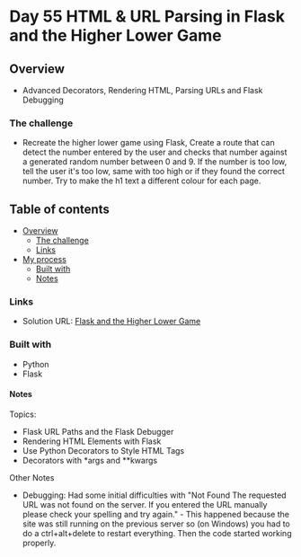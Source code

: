 # Day 55 HTML & URL Parsing in Flask and the Higher Lower Game

## Overview

- Advanced Decorators, Rendering HTML, Parsing URLs and Flask Debugging

### The challenge

- Recreate the higher lower game using Flask, Create a route that can detect the number entered by the user and checks that number against a generated random number between 0 and 9. If the number is too low, tell the user it's too low, same with too high or if they found the correct number. Try to make the h1 text a different colour for each page. 

## Table of contents

- [Overview](#overview)
  - [The challenge](#the-challenge)
  - [Links](#links)
- [My process](#my-process)
  - [Built with](#built-with)
  - [Notes](#notes)

### Links

- Solution URL: [Flask and the Higher Lower Game](https://github.com/Mikerniker/100_Days_of_Python/tree/main/Day55)

### Built with

- Python
- Flask


#### Notes
Topics:
- Flask URL Paths and the Flask Debugger
- Rendering HTML Elements with Flask
- Use Python Decorators to Style HTML Tags
- Decorators with *args and **kwargs

Other Notes
- Debugging: Had some initial difficulties with "Not Found The requested URL was not found on the server. If you entered the URL manually please check your spelling and try again." - This happened because the site was still running on the previous server so (on Windows) you had to do a ctrl+alt+delete to restart everything. Then the code started working properly.
